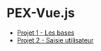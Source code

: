 # PEX-Vue.js

- [Projet 1 - Les bases](./Project-1-Self-Service-Machine/README.md)
- [Projet 2 - Saisie utilisateur](./Project%202%20-%20Working%20With%20Forms/)
